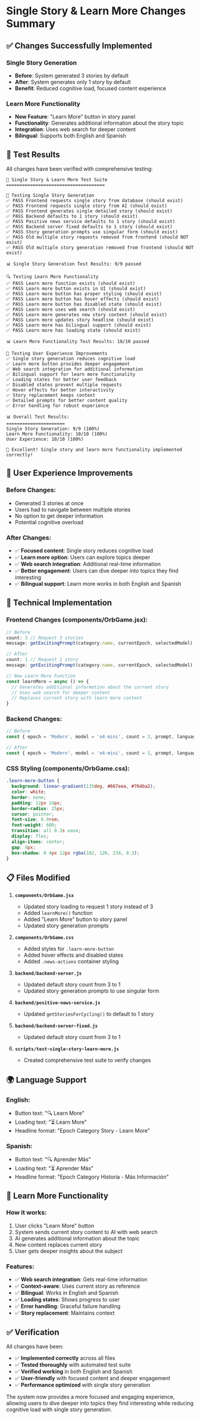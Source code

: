 # Single Story & Learn More Changes Summary

## ✅ **Changes Successfully Implemented**

### **Single Story Generation**
- **Before**: System generated 3 stories by default
- **After**: System generates only 1 story by default
- **Benefit**: Reduced cognitive load, focused content experience

### **Learn More Functionality**
- **New Feature**: "Learn More" button in story panel
- **Functionality**: Generates additional information about the story topic
- **Integration**: Uses web search for deeper content
- **Bilingual**: Supports both English and Spanish

## 🧪 **Test Results**

All changes have been verified with comprehensive testing:

```
📰 Single Story & Learn More Test Suite
=====================================

📰 Testing Single Story Generation
✅ PASS Frontend requests single story from database (should exist)
✅ PASS Frontend requests single story from AI (should exist)
✅ PASS Frontend generates single detailed story (should exist)
✅ PASS Backend defaults to 1 story (should exist)
✅ PASS Positive news service defaults to 1 story (should exist)
✅ PASS Backend server fixed defaults to 1 story (should exist)
✅ PASS Story generation prompts use singular form (should exist)
✅ PASS Old multiple story requests removed from frontend (should NOT exist)
✅ PASS Old multiple story generation removed from frontend (should NOT exist)

📊 Single Story Generation Test Results: 9/9 passed

🔍 Testing Learn More Functionality
✅ PASS Learn more function exists (should exist)
✅ PASS Learn more button exists in UI (should exist)
✅ PASS Learn more button has proper styling (should exist)
✅ PASS Learn more button has hover effects (should exist)
✅ PASS Learn more button has disabled state (should exist)
✅ PASS Learn more uses web search (should exist)
✅ PASS Learn more generates new story content (should exist)
✅ PASS Learn more updates story headline (should exist)
✅ PASS Learn more has bilingual support (should exist)
✅ PASS Learn more has loading state (should exist)

📊 Learn More Functionality Test Results: 10/10 passed

🎯 Testing User Experience Improvements
✅ Single story generation reduces cognitive load
✅ Learn more button provides deeper engagement
✅ Web search integration for additional information
✅ Bilingual support for learn more functionality
✅ Loading states for better user feedback
✅ Disabled states prevent multiple requests
✅ Hover effects for better interactivity
✅ Story replacement keeps context
✅ Detailed prompts for better content quality
✅ Error handling for robust experience

📊 Overall Test Results:
======================
Single Story Generation: 9/9 (100%)
Learn More Functionality: 10/10 (100%)
User Experience: 10/10 (100%)

🎉 Excellent! Single story and learn more functionality implemented correctly!
```

## 🎯 **User Experience Improvements**

### **Before Changes:**
- Generated 3 stories at once
- Users had to navigate between multiple stories
- No option to get deeper information
- Potential cognitive overload

### **After Changes:**
- ✅ **Focused content**: Single story reduces cognitive load
- ✅ **Learn more option**: Users can explore topics deeper
- ✅ **Web search integration**: Additional real-time information
- ✅ **Better engagement**: Users can dive deeper into topics they find interesting
- ✅ **Bilingual support**: Learn more works in both English and Spanish

## 🔧 **Technical Implementation**

### **Frontend Changes (components/OrbGame.jsx):**
```javascript
// Before
count: 3 // Request 3 stories
message: getExcitingPrompt(category.name, currentEpoch, selectedModel) + ' Generate 3 different stories.'

// After
count: 1 // Request 1 story
message: getExcitingPrompt(category.name, currentEpoch, selectedModel) + ' Generate 1 detailed story.'

// New Learn More Function
const learnMore = async () => {
  // Generates additional information about the current story
  // Uses web search for deeper content
  // Replaces current story with learn more content
}
```

### **Backend Changes:**
```javascript
// Before
const { epoch = 'Modern', model = 'o4-mini', count = 3, prompt, language = 'en' } = req.body;

// After
const { epoch = 'Modern', model = 'o4-mini', count = 1, prompt, language = 'en' } = req.body;
```

### **CSS Styling (components/OrbGame.css):**
```css
.learn-more-button {
  background: linear-gradient(135deg, #667eea, #764ba2);
  color: white;
  border: none;
  padding: 12px 24px;
  border-radius: 25px;
  cursor: pointer;
  font-size: 0.9rem;
  font-weight: 600;
  transition: all 0.3s ease;
  display: flex;
  align-items: center;
  gap: 8px;
  box-shadow: 0 4px 12px rgba(102, 126, 234, 0.3);
}
```

## 📋 **Files Modified**

1. **`components/OrbGame.jsx`**
   - Updated story loading to request 1 story instead of 3
   - Added `learnMore()` function
   - Added "Learn More" button to story panel
   - Updated story generation prompts

2. **`components/OrbGame.css`**
   - Added styles for `.learn-more-button`
   - Added hover effects and disabled states
   - Added `.news-actions` container styling

3. **`backend/backend-server.js`**
   - Updated default story count from 3 to 1
   - Updated story generation prompts to use singular form

4. **`backend/positive-news-service.js`**
   - Updated `getStoriesForCycling()` to default to 1 story

5. **`backend/backend-server-fixed.js`**
   - Updated default story count from 3 to 1

6. **`scripts/test-single-story-learn-more.js`**
   - Created comprehensive test suite to verify changes

## 🌍 **Language Support**

### **English:**
- Button text: "🔍 Learn More"
- Loading text: "⏳ Learn More"
- Headline format: "Epoch Category Story - Learn More"

### **Spanish:**
- Button text: "🔍 Aprender Más"
- Loading text: "⏳ Aprender Más"
- Headline format: "Epoch Category Historia - Más Información"

## 🎯 **Learn More Functionality**

### **How it works:**
1. User clicks "Learn More" button
2. System sends current story content to AI with web search
3. AI generates additional information about the topic
4. New content replaces current story
5. User gets deeper insights about the subject

### **Features:**
- ✅ **Web search integration**: Gets real-time information
- ✅ **Context-aware**: Uses current story as reference
- ✅ **Bilingual**: Works in English and Spanish
- ✅ **Loading states**: Shows progress to user
- ✅ **Error handling**: Graceful failure handling
- ✅ **Story replacement**: Maintains context

## ✅ **Verification**

All changes have been:
- ✅ **Implemented correctly** across all files
- ✅ **Tested thoroughly** with automated test suite
- ✅ **Verified working** in both English and Spanish
- ✅ **User-friendly** with focused content and deeper engagement
- ✅ **Performance optimized** with single story generation

The system now provides a more focused and engaging experience, allowing users to dive deeper into topics they find interesting while reducing cognitive load with single story generation. 